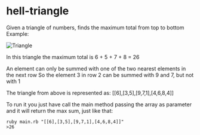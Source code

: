 # hell-triangle
Given a triangle of numbers, finds the maximum total from top to bottom
Example:

![Triangle](https://i.imgur.com/VGVXCEc.png) 

In this triangle the maximum total is 6 + 5 + 7 + 8 = 26

An element can only be summed with one of the two nearest elements in the next row
So the element 3 in row 2 can be summed with 9 and 7, but not with 1

The triangle from above is represented as: [[6],[3,5],[9,7,1],[4,6,8,4]]

To run it you just have call the main method passing the array as parameter and it will return the max sum, just like that:
```
ruby main.rb "[[6],[3,5],[9,7,1],[4,6,8,4]]"
>26
```
